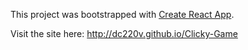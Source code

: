 This project was bootstrapped with [Create React App](https://github.com/facebookincubator/create-react-app).

Visit the site here:
http://dc220v.github.io/Clicky-Game

